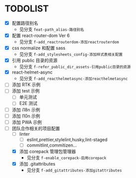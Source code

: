 # TODOLIST

- [x] 配置路径别名
  - 见分支 `feat-path_alias-路径别名`
- [x] 配置 react-router-dom Ver 6
  - 见分支 `f-add_reactrouterdom-添加reactrouterdom`
- [x] css normalize 和配置 sass
  - 见分支 `f-add_stylesheets_config-添加样式表相关配置`
- [x] 引用 public 目录的资源
  - 见分支 `f-refer_public_dir_assets-引用public目录的资源`
- [x] react-helmet-async
  - 见分支 `f-add_reacthelmetasync-添加reacthelmetasync`
- [ ] 添加 RTK 示例
- [ ] 添加 test 示例
  - [ ] 单元测试
  - [ ] E2E 测试
- [ ] 添加 i18n 示例
- [ ] 添加 l10n 示例
- [ ] 添加 PWA 示例
- [ ] 团队合作相关的项目配置
  - [ ] linter
    - [ ] eslint,prettier,stylelint,husky,lint-staged
    - [ ] commitlint,commitizen...
  - [x] 添加 corepack 管理包管理器
    - 见分支 `f-enable_corepack-启用corepack`
  - [x] 添加 .gitattributes
    - 见分支 `f-add_gitattributes-添加gitattributes`
